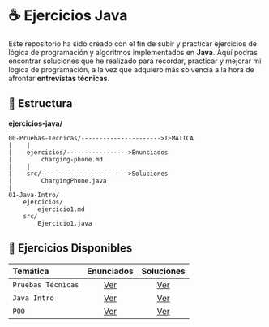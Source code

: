 # ☕ Ejercicios Java

Este repositorio ha sido creado con el fin de subir y practicar ejercicios de lógica de programación y algoritmos implementados en **Java**.
Aquí podras encontrar soluciones que he realizado para recordar, practicar y mejorar mi logica de programación, a la vez que adquiero más solvencia a la hora de afrontar **entrevistas técnicas**.

## 📂 Estructura
**ejercicios-java/**

    00-Pruebas-Tecnicas/---------------------->TEMÁTICA
    |    |
    |    ejercicios/----------------->Enunciados        
    |        charging-phone.md
    |    |
    |    src/------------------------>Soluciones     
    |        ChargingPhone.java
    |
    01-Java-Intro/
        ejercicios/                    
            ejercicio1.md
        src/                             
            Ejercicio1.java  


## 📜 Ejercicios Disponibles
| Temática           |              Enunciados               |           Soluciones           |
|:-------------------|:-------------------------------------:|:------------------------------:|
| `Pruebas Técnicas` | [Ver](00-Pruebas-Tecnicas/ejercicios) | [Ver](00-Pruebas-Tecnicas/src) |    
| `Java Intro`       |    [Ver](01-Java-Intro/ejercicios)    |    [Ver](01-Java-Intro/src)    | 
| `POO`              |       [Ver](02-POO/ejercicios)        |       [Ver](02-POO/src)        | 